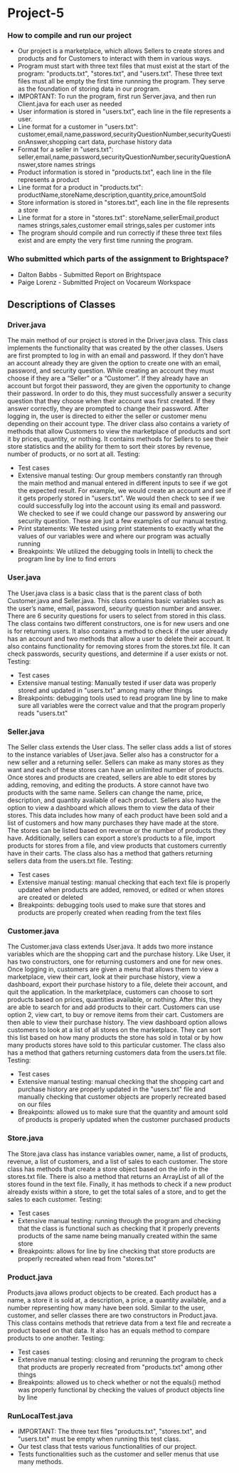 # Project-5
### How to compile and run our project
- Our project is a marketplace, which allows Sellers to create stores and products and for Customers to interact with them in various ways.
- Program must start with three text files that must exist at the start of the program: "products.txt", "stores.txt", and "users.txt". These three text files must all be empty the first time runnning the program. They serve as the foundation of storing data in our program.
- IMPORTANT: To run the program, first run Server.java, and then run Client.java for each user as needed
- User information is stored in "users.txt", each line in the file represents a user.
- Line format for a customer in "users.txt": customer,email,name,password,securityQuestionNumber,securityQuestionAnswer,shopping cart data, purchase history data
- Format for a seller in "users.txt": seller,email,name,password,securityQuestionNumber,securityQuestionAnswer,store names strings
- Product information is stored in "products.txt", each line in the file represents a product
- Line format for a product in "products.txt": productName,storeName,description,quantity,price,amountSold
- Store information is stored in "stores.txt", each line in the file represents a store
- Line format for a store in "stores.txt": storeName,sellerEmail,product names strings,sales,customer email strings,sales per customer ints
- The program should compile and run correctly if these three text files exist and are empty the very first time running the program.
### Who submitted which parts of the assignment to Brightspace?
- Dalton Babbs - Submitted Report on Brightspace
- Paige Lorenz - Submitted Project on Vocareum Workspace
## Descriptions of Classes
### Driver.java
The main method of our project is stored in the Driver.java class. This class implements the functionality that was created by the other classes. Users are first prompted to log in with an email and password. If they don’t have an account already they are given the option to create one with an email, password, and security question. While creating an account they must choose if they are a “Seller” or a “Customer”. If they already have an account but forgot their password, they are given the opportunity to change their password. In order to do this, they must successfully answer a security question that they choose when their account was first created. If they answer correctly, they are prompted to change their password. After logging in, the user is directed to either the seller or customer menu depending on their account type. The driver class also contains a variety of methods that allow Customers to view the marketplace of products and sort it by prices, quantity, or nothing. It contains methods for Sellers to see their store statistics and the ability for them to sort their stores by revenue, number of products, or no sort at all.
Testing:
- Test cases
- Extensive manual testing: Our group members constantly ran through the main method and manual entered in different inputs to see if we got the expected result. For example, we would create an account and see if it gets properly stored in "users.txt". We would then check to see if we could successfully log into the account using its email and password. We checked to see if we could change our password by answering our security question. These are just a few examples of our manual testing. 
- Print statements: We tested using print statements to exactly what the values of our variables were and where our program was actually running
- Breakpoints: We utilized the debugging tools in Intellij to check the program line by line to find errors
### User.java
The User.java class is a basic class that is the parent class of both Customer.java and Seller.java. This class contains basic variables such as the user’s name, email, password, security question number and answer. There are 6 security questions for users to select from stored in this class. The class contains two different constructors, one is for new users and one is for returning users. It also contains a method to check if the user already has an account and two methods that allow a user to delete their account. It also contains functionality for removing stores from the stores.txt file. It can check passwords, security questions, and determine if a user exists or not.
Testing:
- Test cases
- Extensive manual testing: Manually tested if user data was properly stored and updated in "users.txt" among many other things
- Breakpoints: debugging tools used to read program line by line to make sure all variables were the correct value and that the program properly reads "users.txt"
### Seller.java
The Seller class extends the User class. The seller class adds a list of stores to the instance variables of User.java. Seller also has a constructor for a new seller and a returning seller. Sellers can make as many stores as they want and each of these stores can have an unlimited number of products. Once stores and products are created, sellers are able to edit stores by adding, removing, and editing the products. A store cannot have two products with the same name. Sellers can change the name, price, description, and quantity available of each product. Sellers also have the option to view a dashboard which allows them to view the data of their stores. This data includes how many of each product have been sold and a list of customers and how many purchases they have made at the store. The stores can be listed based on revenue or the number of products they have. Additionally, sellers can export a store’s products to a file, import products for stores from a file, and view products that customers currently have in their carts. The class also has a method that gathers returning sellers data from the users.txt file.
Testing:
- Test cases
- Extensive manual testing: manual checking that each text file is properly updated when products are added, removed, or edited or when stores are created or deleted
- Breakpoints: debugging tools used to make sure that stores and products are properly created when reading from the text files
### Customer.java
The Customer.java class extends User.java. It adds two more instance variables which are the shopping cart and the purchase history. Like User, it has two constructors, one for returning customers and one for new ones. Once logging in, customers are given a menu that allows them to view a marketplace, view their cart, look at their purchase history, view a dashboard, export their purchase history to a file, delete their account, and quit the application. In the marketplace, customers can choose to sort products based on prices, quantities available, or nothing. After this, they are able to search for and add products to their cart. Customers can use option 2, view cart, to buy or remove items from their cart. Customers are then able to view their purchase history. The view dashboard option allows customers to look at a list of all stores on the marketplace. They can sort this list based on how many products the store has sold in total or by how many products stores have sold to this particular customer. The class also has a method that gathers returning customers data from the users.txt file.
Testing:
- Test cases
- Extensive manual testing: manual checking that the shopping cart and purchase history are properly updated in the "users.txt" file and manually checking that customer objects are properly recreated based on our files
- Breakpoints: allowed us to make sure that the quantity and amount sold of products is properly updated when the customer purchased products
### Store.java
The Store.java class has instance variables owner, name, a list of products, revenue, a list of customers, and a list of sales to each customer. The store class has methods that create a store object based on the info in the stores.txt file. There is also a method that returns an ArrayList of all of the stores found in the text file. Finally, it has methods to check if a new product already exists within a store, to get the total sales of a store, and to get the sales to each customer.
Testing:
- Test cases
- Extensive manual testing: running through the program and checking that the class is functional such as checking that it properly prevents products of the same name being manually created within the same store
- Breakpoints: allows for line by line checking that store products are properly recreated when read from "stores.txt"
### Product.java
Products.java allows product objects to be created. Each product has a name, a store it is sold at, a description, a price, a quantity available, and a number representing how many have been sold. Similar to the user, customer, and seller classes there are two constructors in Product.java. This class contains methods that retrieve data from a text file and recreate a product based on that data. It also has an equals method to compare products to one another.
Testing:
- Test cases
- Extensive manual testing: closing and rerunning the program to check that products are properly recreated from "products.txt" among other things
- Breakpoints: allowed us to check whether or not the equals() method was properly functional by checking the values of product objects line by line
### RunLocalTest.java
- IMPORTANT: The three text files "products.txt", "stores.txt", and "users.txt" must be empty when running this test class.
- Our test class that tests various functionalities of our project.
- Tests functionalities such as the customer and seller menus that use many methods.
